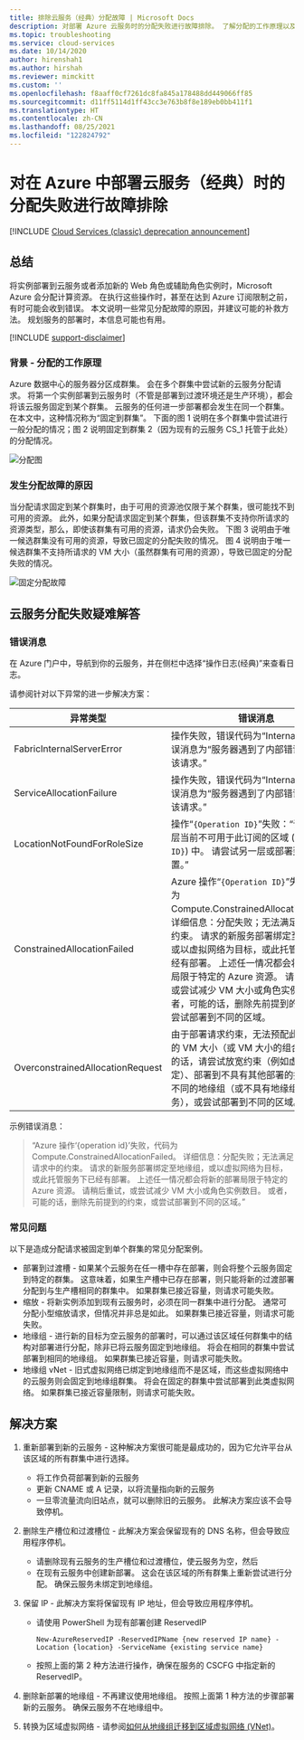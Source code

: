 ```yaml
---
title: 排除云服务（经典）分配故障 | Microsoft Docs
description: 对部署 Azure 云服务时的分配失败进行故障排除。 了解分配的工作原理以及分配失败的原因。
ms.topic: troubleshooting
ms.service: cloud-services
ms.date: 10/14/2020
author: hirenshah1
ms.author: hirshah
ms.reviewer: mimckitt
ms.custom: ''
ms.openlocfilehash: f8aaff0cf7261dc8fa845a178488dd449066ff85
ms.sourcegitcommit: d11ff5114d1ff43cc3e763b8f8e189eb0bb411f1
ms.translationtype: HT
ms.contentlocale: zh-CN
ms.lasthandoff: 08/25/2021
ms.locfileid: "122824792"
---
```

# <a name="troubleshooting-allocation-failure-when-you-deploy-cloud-services-classic-in-azure"></a>对在 Azure 中部署云服务（经典）时的分配失败进行故障排除

[!INCLUDE [Cloud Services (classic) deprecation announcement](includes/deprecation-announcement.md)]


## <a name="summary"></a>总结

将实例部署到云服务或者添加新的 Web 角色或辅助角色实例时，Microsoft Azure 会分配计算资源。 在执行这些操作时，甚至在达到 Azure 订阅限制之前，有时可能会收到错误。 本文说明一些常见分配故障的原因，并建议可能的补救方法。 规划服务的部署时，本信息可能也有用。

[!INCLUDE [support-disclaimer](../../includes/support-disclaimer.md)]

### <a name="background--how-allocation-works"></a>背景 - 分配的工作原理

Azure 数据中心的服务器分区成群集。 会在多个群集中尝试新的云服务分配请求。 将第一个实例部署到云服务时（不管是部署到过渡环境还是生产环境），都会将该云服务固定到某个群集。 云服务的任何进一步部署都会发生在同一个群集。 在本文中，这种情况称为“固定到群集”。 下面的图 1 说明在多个群集中尝试进行一般分配的情况；图 2 说明固定到群集 2（因为现有的云服务 CS_1 托管于此处）的分配情况。

![分配图](./media/cloud-services-allocation-failure/Allocation1.png)

### <a name="why-allocation-failure-happens"></a>发生分配故障的原因

当分配请求固定到某个群集时，由于可用的资源池仅限于某个群集，很可能找不到可用的资源。 此外，如果分配请求固定到某个群集，但该群集不支持你所请求的资源类型，那么，即使该群集有可用的资源，请求仍会失败。 下图 3 说明由于唯一候选群集没有可用的资源，导致已固定的分配失败的情况。 图 4 说明由于唯一候选群集不支持所请求的 VM 大小（虽然群集有可用的资源），导致已固定的分配失败的情况。

![固定分配故障](./media/cloud-services-allocation-failure/Allocation2.png)

## <a name="troubleshooting-allocation-failure-for-cloud-services"></a>云服务分配失败疑难解答

### <a name="error-message"></a>错误消息

在 Azure 门户中，导航到你的云服务，并在侧栏中选择“操作日志(经典)”来查看日志。

请参阅针对以下异常的进一步解决方案：

|异常类型  |错误消息  |解决方案  |
|---------|---------|---------|
|FabricInternalServerError     |操作失败，错误代码为“InternalError”，错误消息为“服务器遇到了内部错误。 请重试该请求。”|[FabricInternalServerError 故障排除](cloud-services-troubleshoot-fabric-internal-server-error.md)|
|ServiceAllocationFailure     |操作失败，错误代码为“InternalError”，错误消息为“服务器遇到了内部错误。 请重试该请求。”|[ServiceAllocationFailure 故障排除](cloud-services-troubleshoot-fabric-internal-server-error.md)|
|LocationNotFoundForRoleSize     |操作“`{Operation ID}`”失败：“请求的 VM 层当前不可用于此订阅的区域 (`{Region ID}`) 中。 请尝试另一层或部署到其他位置。”|[LocationNotFoundForRoleSize 故障排除](cloud-services-troubleshoot-location-not-found-for-role-size.md)|
|ConstrainedAllocationFailed     |Azure 操作“`{Operation ID}`”失败，代码为 Compute.ConstrainedAllocationFailed。 详细信息：分配失败；无法满足请求中的约束。 请求的新服务部署绑定至地缘组，或以虚拟网络为目标，或此托管服务下已经有部署。 上述任一情况都会将新的部署局限于特定的 Azure 资源。 请稍后重试，或尝试减少 VM 大小或角色实例数目。 或者，可能的话，删除先前提到的约束，或尝试部署到不同的区域。|[ConstrainedAllocationFailed 故障排除](cloud-services-troubleshoot-constrained-allocation-failed.md)|
|OverconstrainedAllocationRequest     |由于部署请求约束，无法预配此部署所需的 VM 大小（或 VM 大小的组合）。 可能的话，请尝试放宽约束（例如虚拟网络绑定）、部署到不具有其他部署的托管服务及不同的地缘组（或不具有地缘组的托管服务），或尝试部署到不同的区域。|[OverconstrainedAllocationRequest 故障排除](cloud-services-troubleshoot-overconstrained-allocation-request.md)|

示例错误消息：

> “Azure 操作‘{operation id}’失败，代码为 Compute.ConstrainedAllocationFailed。 详细信息：分配失败；无法满足请求中的约束。 请求的新服务部署绑定至地缘组，或以虚拟网络为目标，或此托管服务下已经有部署。 上述任一情况都会将新的部署局限于特定的 Azure 资源。 请稍后重试，或尝试减少 VM 大小或角色实例数目。 或者，可能的话，删除先前提到的约束，或尝试部署到不同的区域。”

### <a name="common-issues"></a>常见问题

以下是造成分配请求被固定到单个群集的常见分配案例。

* 部署到过渡槽 - 如果某个云服务在任一槽中存在部署，则会将整个云服务固定到特定的群集。  这意味着，如果生产槽中已存在部署，则只能将新的过渡部署分配到与生产槽相同的群集中。 如果群集已接近容量，则请求可能失败。
* 缩放 - 将新实例添加到现有云服务时，必须在同一群集中进行分配。  通常可分配小型缩放请求，但情况并非总是如此。 如果群集已接近容量，则请求可能失败。
* 地缘组 - 进行新的目标为空云服务的部署时，可以通过该区域任何群集中的结构对部署进行分配，除非已将云服务固定到地缘组。 将会在相同的群集中尝试部署到相同的地缘组。 如果群集已接近容量，则请求可能失败。
* 地缘组 vNet - 旧式虚拟网络已绑定到地缘组而不是区域，而这些虚拟网络中的云服务则会固定到地缘组群集。 将会在固定的群集中尝试部署到此类虚拟网络。 如果群集已接近容量限制，则请求可能失败。

## <a name="solutions"></a>解决方案

1. 重新部署到新的云服务 - 这种解决方案很可能是最成功的，因为它允许平台从该区域的所有群集中进行选择。

   * 将工作负荷部署到新的云服务  
   * 更新 CNAME 或 A 记录，以将流量指向新的云服务
   * 一旦零流量流向旧站点，就可以删除旧的云服务。 此解决方案应该不会导致停机。
2. 删除生产槽位和过渡槽位 - 此解决方案会保留现有的 DNS 名称，但会导致应用程序停机。

   * 请删除现有云服务的生产槽位和过渡槽位，使云服务为空，然后
   * 在现有云服务中创建新部署。 这会在该区域的所有群集上重新尝试进行分配。 确保云服务未绑定到地缘组。
3. 保留 IP - 此解决方案将保留现有 IP 地址，但会导致应用程序停机。  

   * 请使用 PowerShell 为现有部署创建 ReservedIP

     ```azurepowershell
     New-AzureReservedIP -ReservedIPName {new reserved IP name} -Location {location} -ServiceName {existing service name}
     ```

   * 按照上面的第 2 种方法进行操作，确保在服务的 CSCFG 中指定新的 ReservedIP。
4. 删除新部署的地缘组 - 不再建议使用地缘组。 按照上面第 1 种方法的步骤部署新的云服务。 确保云服务不在地缘组中。
5. 转换为区域虚拟网络 - 请参阅[如何从地缘组迁移到区域虚拟网络 (VNet)](/previous-versions/azure/virtual-network/virtual-networks-migrate-to-regional-vnet)。
